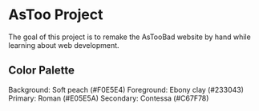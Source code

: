 # AsToo Project

The goal of this project is to remake the AsTooBad website by hand while learning about web development.

## Color Palette

Background: Soft peach (#F0E5E4)
Foreground: Ebony clay (#233043)
Primary: Roman (#E05E5A)
Secondary: Contessa (#C67F78)
